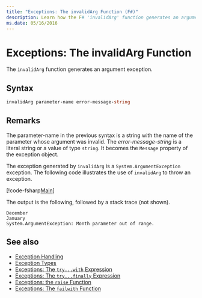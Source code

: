 ```yaml
---
title: "Exceptions: The invalidArg Function (F#)"
description: Learn how the F# 'invalidArg' function generates an argument exception.
ms.date: 05/16/2016
---
```

# Exceptions: The invalidArg Function

The `invalidArg` function generates an argument exception.

## Syntax

```fsharp
invalidArg parameter-name error-message-string
```

## Remarks

The parameter-name in the previous syntax is a string with the name of the parameter whose argument was invalid. The *error-message-string* is a literal string or a value of type `string`. It becomes the `Message` property of the exception object.

The exception generated by `invalidArg` is a `System.ArgumentException` exception. The following code illustrates the use of `invalidArg` to throw an exception.

[!code-fsharp[Main](../../../../samples/snippets/fsharp/lang-ref-2/snippet6101.fs)]

The output is the following, followed by a stack trace (not shown).

```
December
January
System.ArgumentException: Month parameter out of range.
```

## See also

- [Exception Handling](index.md)
- [Exception Types](exception-types.md)
- [Exceptions: The `try...with` Expression](the-try-with-expression.md)
- [Exceptions: The `try...finally` Expression](the-try-finally-expression.md)
- [Exceptions: the `raise` Function](the-raise-function.md)
- [Exceptions: The `failwith` Function](the-failwith-function.md)
